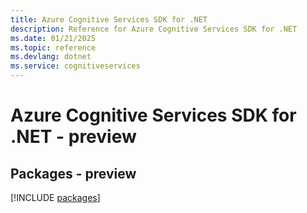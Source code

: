 ```yaml
---
title: Azure Cognitive Services SDK for .NET
description: Reference for Azure Cognitive Services SDK for .NET
ms.date: 01/21/2025
ms.topic: reference
ms.devlang: dotnet
ms.service: cognitiveservices
---
```

# Azure Cognitive Services SDK for .NET - preview
## Packages - preview
[!INCLUDE [packages](cognitive-services-index.md)]